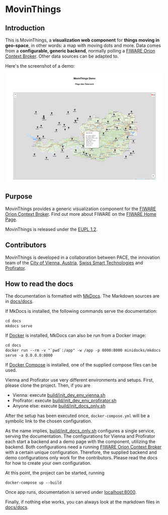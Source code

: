 # MovinThings

## Introduction

This is MovinThings, a __visualization web component__ for
__things moving in geo-space__, in other words: a map with
moving dots and more. Data comes from a __configurable,
generic backend__, normally polling a [FIWARE Orion Context
Broker](https://fiware-orion.readthedocs.io/en/master/).
Other data sources can be adapted to.

Here's the screenshot of a demo:

![Flights over Austria](docs/docs/img/screenshot_flights_over_austria.png)

## Purpose

MovinThings provides a generic visualization component for
the [FIWARE Orion Context
Broker](https://fiware-orion.readthedocs.io/en/master/).
Find out more about FIWARE on the [FIWARE Home
Page](https://www.fiware.org/).

MovinThings is released under the [EUPL
1.2](https://joinup.ec.europa.eu/collection/eupl/eupl-text-eupl-12).

## Contributors

MovinThings is developed in a collaboration between PACE,
the innovation team of the [City of Vienna,
Austria](https://www.wien.gv.at/), [Swiss Smart
Technologies](https://swiss-smart.tech) and
[Profirator](https://profirator.fi).

## How to read the docs

The documentation is formatted with
[MkDocs](https://www.mkdocs.org). The Markdown sources are
in [docs/docs](./docs/docs).

If MkDocs is installed, the following commands serve the
documentation:

```
cd docs
mkdocs serve
```

If [Docker](https://www.docker.com/) is installed, MkDocs
can also be run from a Docker image:

```
cd docs
docker run --rm -v "`pwd`:/app" -w /app -p 8000:8000 minidocks/mkdocs serve -a 0.0.0.0:8000
```

If [Docker Compose](https://docs.docker.com/compose/) is installed,
one of the supplied compose files can be used. 

Vienna and Profirator use very different environments and
setups. First, please clone the project. Then, if you are

* Vienna: execute [build/init_dev_env_vienna.sh](./build/init_dev_env_vienna.sh)
* Profirator: execute [build/init_dev_env_profirator.sh](./build/init_dev_env_profirator.sh)
* Anyone else: execute [build/init_docs_only.sh](build/init_docs_only.sh)

After the setup has been executed once, `docker-compose.yml`
will be a symbolic link to the chosen configuration.

As the name implies,
[build/init_docs_only.sh](build/init_docs_only.sh)
configures a single service, serving the documentation. The
configurations for Vienna and Profirator each start a
backend and a demo page with the component, utilizing the
backend. Both configurations need a running [FIWARE Orion
Context
Broker](https://fiware-orion.readthedocs.io/en/master/) with
a certain unique configuration. Therefore, the supplied
backend and demo configurations only work for the
contributors. Please read the docs for how to create your
own configuration.

At this point, the project can be started, running 

```
docker-compose up --build
```

Once app runs, documentation is served under
[localhost:8000](http://localhost:8000).

Finally, if nothing else works, you can always look at the
markdown files in [docs/docs](docs/docs).
